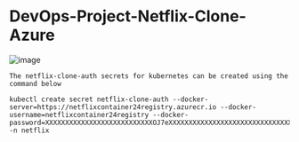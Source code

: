 # DevOps-Project-Netflix-Clone-Azure
![image](https://github.com/user-attachments/assets/3e904fc5-571e-4256-ba06-ac62a9b1cdd6)




```
The netflix-clone-auth secrets for kubernetes can be created using the command below

kubectl create secret netflix-clone-auth --docker-server=https://netflixcontainer24registry.azurecr.io --docker-username=netflixcontainer24registry --docker-password=XXXXXXXXXXXXXXXXXXXXXXXXXXXOJ7eXXXXXXXXXXXXXXXXXXXXXXXXXXXXXXXXXXXMtTc -n netflix
```
